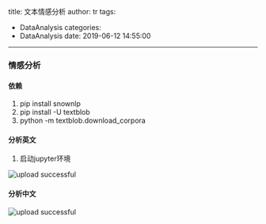 title: 文本情感分析
author: tr
tags:
  - DataAnalysis
categories:
  - DataAnalysis
date: 2019-06-12 14:55:00
---
### 情感分析

<!--more-->

#### 依赖

1. pip install snownlp
2. pip install -U textblob
3. python -m textblob.download_corpora

#### 分析英文

1. 启动jupyter环境

![upload successful](/images/pasted-10.png)


#### 分析中文


![upload successful](/images/pasted-11.png)
